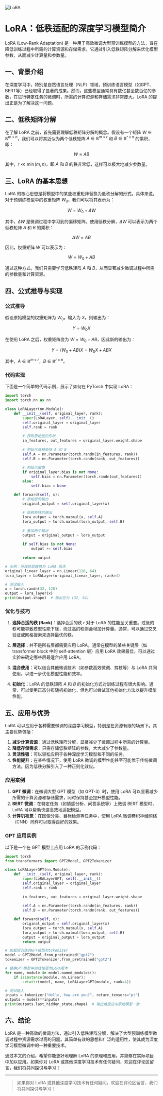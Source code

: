 ![LoRA](BigModel/LoRA/LoRA.png)
# LoRA：低秩适配的深度学习模型简介

LoRA (Low-Rank Adaptation) 是一种用于高效微调大型预训练模型的方法，旨在降低训练过程中所需的计算资源和存储需求。它通过引入低秩矩阵分解来优化模型参数，从而减少计算量和参数量。

## 一、背景介绍

在深度学习中，特别是自然语言处理（NLP）领域，预训练语言模型（如GPT、BERT等）已经取得了显著的成果。然而，这些模型通常具有数亿甚至数百亿的参数，在进行特定任务的微调时，所需的计算资源和存储需求非常庞大。LoRA 的提出正是为了解决这一问题。

## 二、低秩矩阵分解

在了解 LoRA 之前，首先需要理解低秩矩阵分解的概念。假设有一个矩阵 $W \in \mathbb{R}^{m \times n}$，我们可以将其近似为两个低秩矩阵 $A \in \mathbb{R}^{m \times r}$ 和 $B \in \mathbb{R}^{r \times n}$ 的乘积，即：

$$ W \approx AB $$

其中，$r \ll \min(m, n)$，即 $A$ 和 $B$ 的秩非常低，这样可以极大地减少参数量。

## 三、LoRA 的基本思想

LoRA 的核心思想是将模型中的某些权重矩阵替换为低秩分解的形式。具体来说，对于预训练模型中的权重矩阵 $W_0$，我们可以将其表示为：

$$ W = W_0 + \Delta W $$

其中，$\Delta W$ 是微调过程中学习到的偏移矩阵。使用低秩分解，$\Delta W$ 可以表示为两个低秩矩阵 $A$ 和 $B$ 的乘积：

$$ \Delta W = AB $$

因此，权重矩阵 $W$ 可以表示为：

$$ W = W_0 + AB $$

通过这种方式，我们只需要学习低秩矩阵 $A$ 和 $B$，从而显著减少微调过程中所需的参数量和计算资源。

## 四、公式推导与实现

### 公式推导

假设原始模型的权重矩阵为 $W_0$，输入为 $X$，则输出为：

$$ Y = W_0 X $$

在使用 LoRA 之后，权重矩阵变为 $W = W_0 + AB$，因此新的输出为：

$$ Y = (W_0 + AB)X = W_0X + ABX $$

其中，$A \in \mathbb{R}^{m \times r}$，$B \in \mathbb{R}^{r \times n}$。

### 代码实现

下面是一个简单的代码示例，展示了如何在 PyTorch 中实现 LoRA：

```python
import torch
import torch.nn as nn

class LoRALayer(nn.Module):
    def __init__(self, original_layer, rank):
        super(LoRALayer, self).__init__()
        self.original_layer = original_layer
        self.rank = rank
        
        # 获取原始层的形状
        in_features, out_features = original_layer.weight.shape
        
        # 初始化低秩矩阵 A 和 B
        self.A = nn.Parameter(torch.randn(in_features, rank))
        self.B = nn.Parameter(torch.randn(rank, out_features))
        
        # 初始化偏置
        if original_layer.bias is not None:
            self.bias = nn.Parameter(torch.randn(out_features))
        else:
            self.bias = None

    def forward(self, x):
        # 原始层的输出
        original_output = self.original_layer(x)
        
        # 低秩矩阵的输出
        lora_output = torch.matmul(x, self.A)
        lora_output = torch.matmul(lora_output, self.B)
        
        # 叠加两个输出
        output = original_output + lora_output
        
        if self.bias is not None:
            output += self.bias
        
        return output

# 示例：将线性层替换为 LoRA 版本
original_linear_layer = nn.Linear(128, 64)
lora_layer = LoRALayer(original_linear_layer, rank=4)

# 测试输入
x = torch.randn(32, 128)
output = lora_layer(x)
print(output.shape)  # 输出应为 (32, 64)
```

### 优化与技巧

1. **选择合适的秩 (Rank)**：选择合适的秩 $r$ 对于 LoRA 的性能至关重要。过低的秩可能导致模型性能下降，而过高的秩则会增加计算量。通常，可以通过交叉验证或网格搜索来选择最优的秩。

2. **层选择**：并不是所有层都需要应用 LoRA。通常在模型的某些关键层（如 transformer block 中的 self-attention 层）应用 LoRA 效果最佳。可以通过实验来确定哪些层最适合应用 LoRA。

3. **混合使用**：可以结合其他微调技术（如参数高效微调、剪枝等）与 LoRA 共同使用，以进一步优化模型性能和效率。

4. **初始化**：LoRA 的低秩矩阵 $A$ 和 $B$ 的初始化方式对训练过程有很大影响。通常，可以使用正态分布随机初始化，但也可以尝试其他初始化方法以提升模型性能。

## 五、应用与优势

LoRA 可以应用于各种需要微调的深度学习模型，特别是在资源有限的场景下。其主要优势包括：

1. **减少计算资源**：通过低秩矩阵分解，显著减少了微调过程中所需的计算量。
2. **降低存储需求**：只需存储低秩矩阵的参数，大大减少了参数量。
3. **灵活性强**：可以轻松应用于各种深度学习模型和不同的任务。
4. **性能提升**：在某些情况下，使用 LoRA 微调的模型性能甚至可能优于传统微调方法，因为低秩分解引入了一种正则化效应。

### 应用案例

1. **GPT 微调**：在微调大型 GPT 模型（如 GPT-3）时，使用 LoRA 可以显著减少所需的计算资源和存储需求，同时保持甚至提升模型性能。
2. **BERT 微调**：在特定任务（如情感分析、问答系统等）上微调 BERT 模型时，LoRA 可以帮助快速高效地适配模型。
3. **计算机视觉**：在图像分类、目标检测等任务中，使用 LoRA 微调卷积神经网络（CNN）同样可以取得良好的效果。

### GPT 应用实例

以下是一个在 GPT 模型上应用 LoRA 的示例代码：

```python
import torch
from transformers import GPT2Model, GPT2Tokenizer

class LoRALayerGPT(nn.Module):
    def __init__(self, original_layer, rank):
        super(LoRALayerGPT, self).__init__()
        self.original_layer = original_layer
        self.rank = rank
        
        in_features, out_features = original_layer.weight.shape
        
        self.A = nn.Parameter(torch.randn(in_features, rank))
        self.B = nn.Parameter(torch.randn(rank, out_features))

    def forward(self, x):
        original_output = self.original_layer(x)
        lora_output = torch.matmul(x, self.A)
        lora_output = torch.matmul(lora_output, self.B)
        output = original_output + lora_output
        return output

# 加载预训练的GPT模型和tokenizer
model = GPT2Model.from_pretrained("gpt2")
tokenizer = GPT2Tokenizer.from_pretrained("gpt2")

# 替换GPT模型中的线性层为LoRA版本
for name, module in model.named_modules():
    if isinstance(module, nn.Linear):
        setattr(model, name, LoRALayerGPT(module, rank=4))

# 测试输入
inputs = tokenizer("Hello, how are you?", return_tensors="pt")
outputs = model(**inputs)
print(outputs.last_hidden_state.shape)  # 输出维度应与原始模型一致
```

## 六、结论

LoRA 是一种高效的微调方法，通过引入低秩矩阵分解，解决了大型预训练模型微调过程中资源需求过高的问题。其简单有效的思想和广泛的适用性，使其成为深度学习模型微调中的一种重要技术。

通过本文的介绍，希望你能更好地理解 LoRA 的原理和应用，并能够在实际项目中加以应用。如果你对 LoRA 或其他深度学习技术有任何疑问，欢迎在评论区留言，我们将共同探讨与学习！

---

> 如果你对 LoRA 或其他深度学习技术有任何疑问，欢迎在评论区留言，我们将共同探讨与学习！
